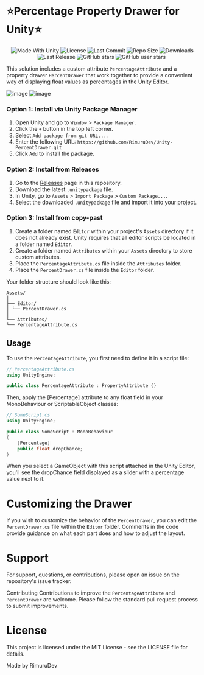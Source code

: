 <p align="center"><h1>⭐Percentage Property Drawer for Unity⭐</h1></p>
 <p align="center">
  <a>
    <img alt="Made With Unity" src="https://img.shields.io/badge/made%20with-Unity-57b9d3.svg?logo=Unity">
  </a>
  <a>
  <img alt="License" src="https://img.shields.io/github/license/RimuruDev/Unity-PercentDrawer?logo=github">
  </a>
  <a>
    <img alt="Last Commit" src="https://img.shields.io/github/last-commit/RimuruDev/Unity-PercentDrawer?logo=Mapbox&color=orange">
  </a>
  <a>
    <img alt="Repo Size" src="https://img.shields.io/github/repo-size/RimuruDev/Unity-PercentDrawer?logo=VirtualBox">
  </a>
  <a>
    <img alt="Downloads" src="https://img.shields.io/github/downloads/RimuruDev/Unity-PercentDrawer/total?color=brightgreen">
  </a>
  <a>
    <img alt="Last Release" src="https://img.shields.io/github/v/release/RimuruDev/Unity-PercentDrawer?include_prereleases&logo=Dropbox&color=yellow">
  </a>
  <a>
    <img alt="GitHub stars" src="https://img.shields.io/github/stars/RimuruDev/Unity-PercentDrawer?branch=main&label=Stars&logo=GitHub&logoColor=ffffff&labelColor=282828&color=informational&style=flat">
  </a>
  <a>
    <img alt="GitHub user stars" src="https://img.shields.io/github/stars/RimuruDev?affiliations=OWNER&branch=main&label=User%20Stars&logo=GitHub&logoColor=ffffff&labelColor=282828&color=informational&style=flat">
  </a>
  <a>
    <img alt="" src="https://img.shields.io/github/watchers/RimuruDev/Unity-PercentDrawer?style=flat">
  </a>
</p>


This solution includes a custom attribute `PercentageAttribute` and a property drawer `PercentDrawer` that work together
to provide a convenient way of displaying float values as percentages in the Unity Editor.

![image](https://github.com/RimuruDev/Unity-PercentDrawer/assets/85500556/274123a4-415b-4b49-825c-ab7a0568262a)
![image](https://github.com/RimuruDev/Unity-PercentDrawer/assets/85500556/689774b6-279a-4a74-96f4-76a054025398)

### Option 1: Install via Unity Package Manager

1. Open Unity and go to `Window` > `Package Manager`.
2. Click the `+` button in the top left corner.
3. Select `Add package from git URL...`.
4. Enter the following URL:   ``` https://github.com/RimuruDev/Unity-PercentDrawer.git ```
5. Click `Add` to install the package.

### Option 2: Install from Releases

1. Go to the [Releases](https://github.com/RimuruDev/Unity-PercentDrawer/releases) page in this repository.
2. Download the latest `.unitypackage` file.
3. In Unity, go to `Assets` > `Import Package` > `Custom Package...`.
4. Select the downloaded `.unitypackage` file and import it into your project.

### Option 3: Install from copy-past

1. Create a folder named `Editor` within your project's `Assets` directory if it does not already exist. Unity requires
   that all editor scripts be located in a folder named `Editor`.
2. Create a folder named `Attributes` within your `Assets` directory to store custom attributes.
3. Place the `PercentageAttribute.cs` file inside the `Attributes` folder.
4. Place the `PercentDrawer.cs` file inside the `Editor` folder.

Your folder structure should look like this:

```text
Assets/
│
├── Editor/
│ └── PercentDrawer.cs
│
└── Attributes/
└── PercentageAttribute.cs
```

## Usage

To use the `PercentageAttribute`, you first need to define it in a script file:

```csharp
// PercentageAttribute.cs
using UnityEngine;

public class PercentageAttribute : PropertyAttribute {}
```

Then, apply the [Percentage] attribute to any float field in your MonoBehaviour or ScriptableObject classes:

```csharp
// SomeScript.cs
using UnityEngine;

public class SomeScript : MonoBehaviour
{
    [Percentage]
    public float dropChance;
}
```

When you select a GameObject with this script attached in the Unity Editor, you'll see the dropChance field displayed as
a slider with a percentage value next to it.

# Customizing the Drawer

If you wish to customize the behavior of the `PercentDrawer`, you can edit the `PercentDrawer.cs` file within
the `Editor` folder. Comments in the code provide guidance on what each part does and how to adjust the layout.

# Support

For support, questions, or contributions, please open an issue on the repository's issue tracker.

Contributing
Contributions to improve the `PercentageAttribute` and `PercentDrawer` are welcome. Please follow the standard pull
request process to submit improvements.

# License

This project is licensed under the MIT License - see the LICENSE file for details.

Made by RimuruDev
